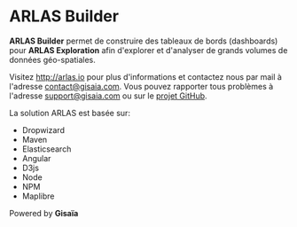 # ARLAS Builder <br>
__ARLAS Builder__ permet de construire des tableaux de bords (dashboards) pour __ARLAS Exploration__ afin d'explorer et d'analyser de grands volumes de données géo-spatiales.


Visitez http://arlas.io pour plus d'informations et contactez nous par mail à l'adresse contact@gisaia.com.
Vous pouvez rapporter tous problèmes à l'adresse support@gisaia.com ou sur le [projet GitHub](https://github.com/gisaia/ARLAS-wui-builder).

La solution ARLAS est basée sur:
- Dropwizard
- Maven
- Elasticsearch
- Angular
- D3js
- Node
- NPM
- Maplibre

Powered by __Gisaïa__